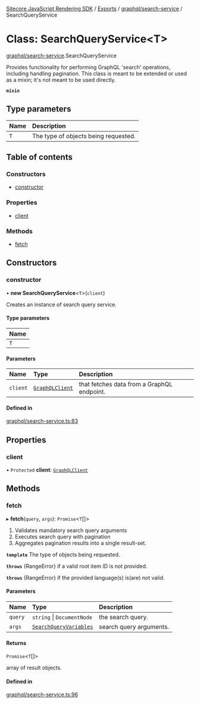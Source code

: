 [Sitecore JavaScript Rendering SDK](../README.md) / [Exports](../modules.md) / [graphql/search-service](../modules/graphql_search_service.md) / SearchQueryService

# Class: SearchQueryService<T\>

[graphql/search-service](../modules/graphql_search_service.md).SearchQueryService

Provides functionality for performing GraphQL 'search' operations, including handling pagination.
This class is meant to be extended or used as a mixin; it's not meant to be used directly.

**`mixin`**

## Type parameters

| Name | Description |
| :------ | :------ |
| `T` | The type of objects being requested. |

## Table of contents

### Constructors

- [constructor](graphql_search_service.SearchQueryService.md#constructor)

### Properties

- [client](graphql_search_service.SearchQueryService.md#client)

### Methods

- [fetch](graphql_search_service.SearchQueryService.md#fetch)

## Constructors

### constructor

• **new SearchQueryService**<`T`\>(`client`)

Creates an instance of search query service.

#### Type parameters

| Name |
| :------ |
| `T` |

#### Parameters

| Name | Type | Description |
| :------ | :------ | :------ |
| `client` | [`GraphQLClient`](../interfaces/graphql_request_client.GraphQLClient.md) | that fetches data from a GraphQL endpoint. |

#### Defined in

[graphql/search-service.ts:83](https://github.com/Sitecore/jss/blob/bd756fd2/packages/sitecore-jss/src/graphql/search-service.ts#L83)

## Properties

### client

• `Protected` **client**: [`GraphQLClient`](../interfaces/graphql_request_client.GraphQLClient.md)

## Methods

### fetch

▸ **fetch**(`query`, `args`): `Promise`<`T`[]\>

1. Validates mandatory search query arguments
2. Executes search query with pagination
3. Aggregates pagination results into a single result-set.

**`template`** The type of objects being requested.

**`throws`** {RangeError} if a valid root item ID is not provided.

**`throws`** {RangeError} if the provided language(s) is(are) not valid.

#### Parameters

| Name | Type | Description |
| :------ | :------ | :------ |
| `query` | `string` \| `DocumentNode` | the search query. |
| `args` | [`SearchQueryVariables`](../modules/graphql_search_service.md#searchqueryvariables) | search query arguments. |

#### Returns

`Promise`<`T`[]\>

array of result objects.

#### Defined in

[graphql/search-service.ts:96](https://github.com/Sitecore/jss/blob/bd756fd2/packages/sitecore-jss/src/graphql/search-service.ts#L96)
